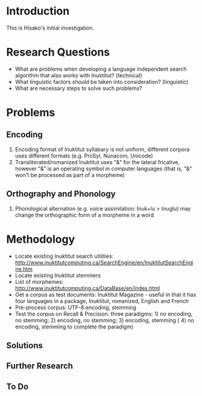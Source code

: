 # Introduction #

This is Hisako's initial investigation.

# Research Questions #
  * What are problems when developing a language independent search algorithm that also works with Inuktitut? (technical)
  * What linguistic factors should be taken into consideration? (linguistic)
  * What are necessary steps to solve such problems?

# Problems #
## Encoding ##
  1. Encoding format of Inuktitut syllabary is not uniform, different corpora uses different formats (e.g. ProSyl, Nunacom, Unicode)
  1. Transliterated/romanized Inuktitut uses "&" for the lateral fricative, however "&" is an operating symbol in computer languages (that is, "&" won't be processed as part of a morpheme)

## Orthography and Phonology ##
  1. Phonological alternation (e.g. voice assimilation: Inuk+lu > Inuglu) may change the orthographic form of a morpheme in a word

# Methodology #

  * Locate existing Inuktitut search utilities: http://www.inuktitutcomputing.ca/SearchEngine/en/InuktitutSearchEngine.htm
  * Locate existing Inuktitut stemmers
  * List of morphemes: http://www.inuktitutcomputing.ca/DataBase/en/index.html
  * Get a corpus as test documents: Inuktitut Magazine - useful in that it has four languages in a package, Inuktitut, romanized, English and French
  * Pre-process corpus: UTF-8 encoding, stemming
  * Test the corpus on Recall & Precision: three paradigms: 1) no encoding, no stemming; 2) encoding, no stemming; 3) encoding, stemming ( 4) no encoding, stemming to complete the paradigm)


## Solutions ##

## Further Research ##

## To Do ##


